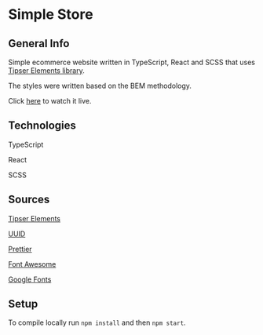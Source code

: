 # Simple Store

## General Info

Simple ecommerce website written in TypeScript, React and SCSS that uses [Tipser Elements library](https://tipser.dev/docs/elements-overview).

The styles were written based on the BEM methodology.

Click [here](https://marek-janik-simple-store.netlify.app/) to watch it live.

## Technologies

TypeScript

React

SCSS

## Sources

[Tipser Elements](https://tipser.dev/docs/elements-overview)

[UUID](https://github.com/uuidjs/uuid)

[Prettier](https://prettier.io/)

[Font Awesome](https://fontawesome.com/)

[Google Fonts](https://fonts.google.com/)

## Setup

To compile locally run `npm install` and then `npm start`.
